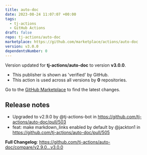 ```yaml
---
title: auto-doc
date: 2023-08-24 11:07:07 +00:00
tags:
  - tj-actions
  - GitHub Actions
draft: false
repo: tj-actions/auto-doc
marketplace: https://github.com/marketplace/actions/auto-doc
version: v3.0.0
dependentsNumber: 0
---
```



Version updated for **tj-actions/auto-doc** to version **v3.0.0**.
- This publisher is shown as 'verified' by GitHub.
- This action is used across all versions by **0** repositories.

Go to the [GitHub Marketplace](https://github.com/marketplace/actions/auto-doc) to find the latest changes.

## Release notes

* Upgraded to v2.9.0 by @tj-actions-bot in https://github.com/tj-actions/auto-doc/pull/503
* feat: make markdown_links enabled by default by @jackton1 in https://github.com/tj-actions/auto-doc/pull/505

**Full Changelog**: https://github.com/tj-actions/auto-doc/compare/v2.9.0...v3.0.0
